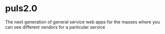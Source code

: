# puls2.0


The next generation of general service web apps for the masses where you can see different vendors for a particular service
